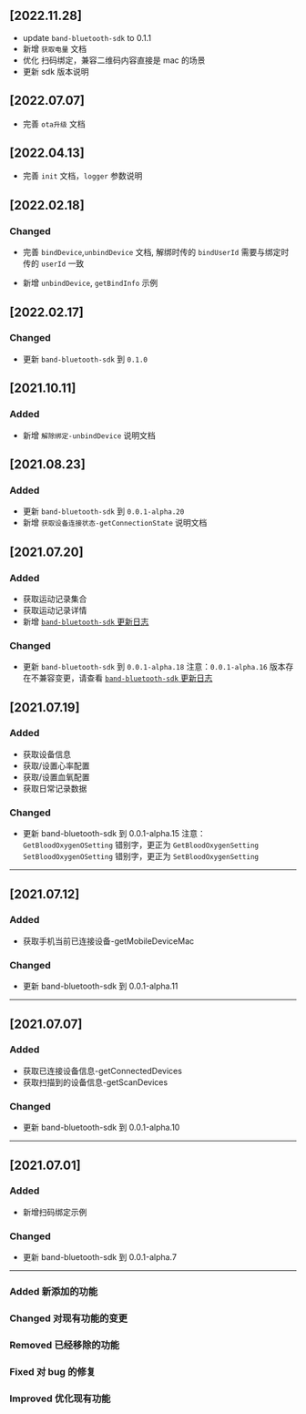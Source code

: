 ## [2022.11.28]

- update `band-bluetooth-sdk` to 0.1.1
- 新增 `获取电量` 文档
- 优化 扫码绑定，兼容二维码内容直接是 mac 的场景
- 更新 sdk 版本说明

## [2022.07.07]

- 完善 `ota升级` 文档

## [2022.04.13]

- 完善 `init` 文档，`logger` 参数说明

## [2022.02.18]

### Changed

- 完善 `bindDevice`,`unbindDevice` 文档, 解绑时传的 `bindUserId` 需要与绑定时传的 `userId` 一致

- 新增 `unbindDevice`, `getBindInfo` 示例

## [2022.02.17]

### Changed

- 更新 `band-bluetooth-sdk` 到 `0.1.0`

## [2021.10.11]

### Added

- 新增 `解除绑定-unbindDevice` 说明文档

## [2021.08.23]

### Added

- 更新 `band-bluetooth-sdk` 到 `0.0.1-alpha.20`
- 新增 `获取设备连接状态-getConnectionState` 说明文档

## [2021.07.20]

### Added

- 获取运动记录集合
- 获取运动记录详情
- 新增 [`band-bluetooth-sdk` 更新日志](docs/VERSIONS.md)

### Changed

- 更新 `band-bluetooth-sdk` 到 `0.0.1-alpha.18`
  注意：`0.0.1-alpha.16` 版本存在不兼容变更，请查看 [`band-bluetooth-sdk` 更新日志](docs/VERSIONS.md)

## [2021.07.19]

### Added

- 获取设备信息
- 获取/设置心率配置
- 获取/设置血氧配置
- 获取日常记录数据

### Changed

- 更新 band-bluetooth-sdk 到 0.0.1-alpha.15
  注意：
  `GetBloodOxygenOSetting` 错别字，更正为 `GetBloodOxygenSetting`
  `SetBloodOxygenOSetting` 错别字，更正为 `SetBloodOxygenSetting`

---

## [2021.07.12]

### Added

- 获取手机当前已连接设备-getMobileDeviceMac

### Changed

- 更新 band-bluetooth-sdk 到 0.0.1-alpha.11

---

## [2021.07.07]

### Added

- 获取已连接设备信息-getConnectedDevices
- 获取扫描到的设备信息-getScanDevices

### Changed

- 更新 band-bluetooth-sdk 到 0.0.1-alpha.10

---

## [2021.07.01]

### Added

- 新增扫码绑定示例

### Changed

- 更新 band-bluetooth-sdk 到 0.0.1-alpha.7

---

### Added 新添加的功能

### Changed 对现有功能的变更

### Removed 已经移除的功能

### Fixed 对 bug 的修复

### Improved 优化现有功能
